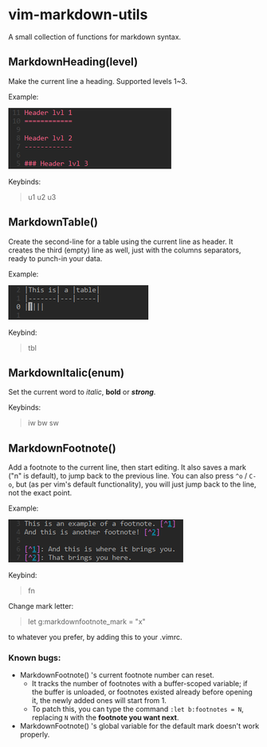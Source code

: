 vim-markdown-utils
==================

A small collection of functions for markdown syntax.


MarkdownHeading(level)
----------------------

Make the current line a heading.
Supported levels 1~3.

Example:

![heading_example](images/heading.png)

Keybinds:
> <leader>u1
> <leader>u2
> <leader>u3


MarkdownTable()
---------------

Create the second-line for a table using the current line as header.
It creates the third (empty) line as well, just with the columns separators, ready to punch-in your data.

Example:

![table_example](images/table.png)

Keybind:
> <leader>tbl


MarkdownItalic(enum)
--------------------

Set the current word to *italic*, **bold** or ***strong***.

Keybinds:
> <leader>iw
> <leader>bw
> <leader>sw


MarkdownFootnote()
------------------

Add a footnote to the current line, then start editing.
It also saves a mark ("n" is default), to jump back to the previous line. You can also press `^o` / `C-o`, but (as per vim's default functionality), you will just jump back to the line, not the exact point.

Example:

![footnote_example](images/footnote.png)

Keybind:
> <leader>fn

Change mark letter:
> let g:markdownfootnote_mark = "x"

to whatever you prefer, by adding this to your .vimrc.


### Known bugs:

- MarkdownFootnote() 's current footnote number can reset.
	- It tracks the number of footnotes with a buffer-scoped variable; if the buffer is unloaded, or footnotes existed already before opening it, the newly added ones will start from 1.
	- To patch this, you can type the command `:let b:footnotes = N`, replacing `N` with the **footnote you want next**.
- MarkdownFootnote() 's global variable for the default mark doesn't work properly.
